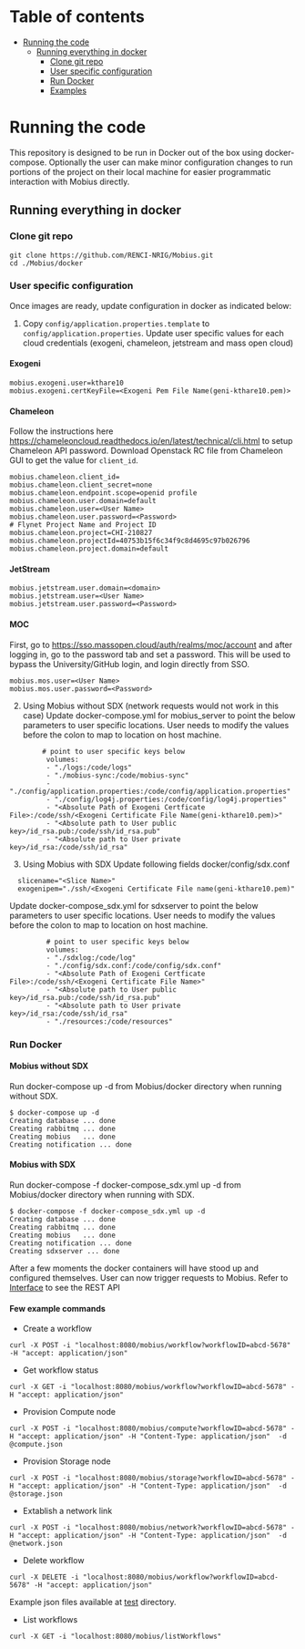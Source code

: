 # Table of contents

 - [Running the code](#run1)
   - [Running everything in docker](#run2)
     - [Clone git repo](#clone)
     - [User specific configuration](#config)
     - [Run Docker](#docker)
     - [Examples](#examples)
 
# <a name="run1"></a>Running the code
This repository is designed to be run in Docker out of the box using docker-compose. Optionally the user can make minor configuration changes to run portions of the project on their local machine for easier programmatic interaction with Mobius directly.

## <a name="run2"></a>Running everything in docker
### <a name="clone"></a>Clone git repo
```
git clone https://github.com/RENCI-NRIG/Mobius.git
cd ./Mobius/docker
```
### <a name="config"></a>User specific configuration
Once images are ready, update configuration in docker as indicated below:
1. Copy `config/application.properties.template` to `config/application.properties`. Update user specific values for each cloud credentials (exogeni, chameleon, jetstream and mass open cloud) 
#### Exogeni
```
mobius.exogeni.user=kthare10
mobius.exogeni.certKeyFile=<Exogeni Pem File Name(geni-kthare10.pem)>
```
#### Chameleon
Follow the instructions here https://chameleoncloud.readthedocs.io/en/latest/technical/cli.html to setup Chameleon API password. Download Openstack RC file from Chameleon GUI to get the value for `client_id`.
```
mobius.chameleon.client_id=
mobius.chameleon.client_secret=none
mobius.chameleon.endpoint.scope=openid profile
mobius.chameleon.user.domain=default
mobius.chameleon.user=<User Name>
mobius.chameleon.user.password=<Password>
# Flynet Project Name and Project ID
mobius.chameleon.project=CHI-210827
mobius.chameleon.projectId=40753b15f6c34f9c8d4695c97b026796
mobius.chameleon.project.domain=default
```
#### JetStream
```
mobius.jetstream.user.domain=<domain>
mobius.jetstream.user=<User Name>
mobius.jetstream.user.password=<Password>
```
#### MOC
First, go to https://sso.massopen.cloud/auth/realms/moc/account and after logging in, go to the password tab and set a password. This will be used to bypass the University/GitHub login, and login directly from SSO.
```
mobius.mos.user=<User Name>
mobius.mos.user.password=<Password>
```
2. Using Mobius without SDX (network requests would not work in this case)
Update docker-compose.yml for mobius_server to point the below parameters to user specific locations. 
User needs to modify the values before the colon to map to location on host machine.
```
        # point to user specific keys below
         volumes:
         - "./logs:/code/logs"
         - "./mobius-sync:/code/mobius-sync"
         - "./config/application.properties:/code/config/application.properties"
         - "./config/log4j.properties:/code/config/log4j.properties"
         - "<Absolute Path of Exogeni Certficate File>:/code/ssh/<Exogeni Certificate File Name(geni-kthare10.pem)>"
         - "<Absolute path to User public key>/id_rsa.pub:/code/ssh/id_rsa.pub"
         - "<Absolute path to User private key>/id_rsa:/code/ssh/id_rsa"
```

3. Using Mobius with SDX 
Update following fields docker/config/sdx.conf
```
  slicename="<Slice Name>"
  exogenipem="./ssh/<Exogeni Certificate File name(geni-kthare10.pem)"
```

Update docker-compose_sdx.yml for sdxserver to point the below parameters to user specific locations. User needs to modify the values before the colon to map to location on host machine.
```
         # point to user specific keys below
         volumes:
         - "./sdxlog:/code/log"
         - "./config/sdx.conf:/code/config/sdx.conf"
         - "<Absolute Path of Exogeni Certficate File>:/code/ssh/<Exogeni Certificate File Name>"
         - "<Absolute path to User public key>/id_rsa.pub:/code/ssh/id_rsa.pub"
         - "<Absolute path to User private key>/id_rsa:/code/ssh/id_rsa"
         - "./resources:/code/resources"
```

### <a name="run3"></a>Run Docker
#### Mobius without SDX
Run docker-compose up -d from Mobius/docker directory when running without SDX.

```
$ docker-compose up -d
Creating database ... done
Creating rabbitmq ... done
Creating mobius   ... done
Creating notification ... done
```
#### Mobius with SDX
Run docker-compose -f docker-compose_sdx.yml up -d from Mobius/docker directory when running with SDX.
```
$ docker-compose -f docker-compose_sdx.yml up -d
Creating database ... done
Creating rabbitmq ... done
Creating mobius   ... done
Creating notification ... done
Creating sdxserver ... done
```
After a few moments the docker containers will have stood up and configured themselves. User can now trigger requests to Mobius. Refer to [Interface](../mobius/Interface.md) to see the REST API

#### <a name="example"></a>Few example commands
- Create a workflow
```
curl -X POST -i "localhost:8080/mobius/workflow?workflowID=abcd-5678" -H "accept: application/json"
```
- Get workflow status
```
curl -X GET -i "localhost:8080/mobius/workflow?workflowID=abcd-5678" -H "accept: application/json"
```
- Provision Compute node
```
curl -X POST -i "localhost:8080/mobius/compute?workflowID=abcd-5678" -H "accept: application/json" -H "Content-Type: application/json"  -d @compute.json
```
- Provision Storage node
```
curl -X POST -i "localhost:8080/mobius/storage?workflowID=abcd-5678" -H "accept: application/json" -H "Content-Type: application/json"  -d @storage.json
```
- Extablish a network link
```
curl -X POST -i "localhost:8080/mobius/network?workflowID=abcd-5678" -H "accept: application/json" -H "Content-Type: application/json"  -d @network.json
```
- Delete workflow
```
curl -X DELETE -i "localhost:8080/mobius/workflow?workflowID=abcd-5678" -H "accept: application/json"
```

Example json files available at [test](https://github.com/RENCI-NRIG/Mobius/tree/master/mobius/test) directory.
- List workflows
```
curl -X GET -i "localhost:8080/mobius/listWorkflows"
```

